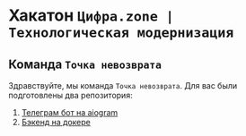 # Хакатон `Цифра.zone | Технологическая модернизация`
## Команда `Точка невозврата`
Здравствуйте, мы команда `Точка невозврата`. Для вас были подготовлены два репозитория:
1. [Телеграм бот на aiogram](https://github.com/Digit-Zone-2022-Fall-PointOfNoReturn/telegram-bot)
2. [Бэкенд на докере](https://github.com/Digit-Zone-2022-Fall-PointOfNoReturn/docker-backend)
